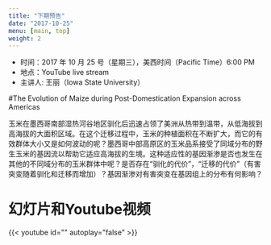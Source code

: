 ```yaml
---
title: "下期预告"
date: "2017-10-25"
menu: [main, top]
weight: 2
---
```


- 时间：2017 年 10 月 25 号（星期三），美西时间（Pacific Time）6:00 PM
- 地点：YouTube live stream 
- 主讲人: 王丽（Iowa State University）

#The Evolution of Maize during Post-Domestication Expansion across Americas

玉米在墨西哥南部湿热河谷地区驯化后迅速占领了美洲从热带到温带，从低海拔到高海拔的大面积区域。在这个迁移过程中，玉米的种植面积在不断扩大，而它的有效群体大小又是如何波动的呢？墨西哥中部高原区的玉米品系接受了同域分布的野生玉米的基因流以帮助它适应高海拔的生境。这种适应性的基因渐渗是否也发生在其他的不同域分布的玉米群体中呢？是否存在“驯化的代价”，“迁移的代价”（有害突变随着驯化和迁移而增加）？基因渐渗对有害突变在基因组上的分布有何影响？

# 幻灯片和Youtube视频

{{< youtube id="" autoplay="false" >}}
